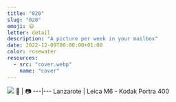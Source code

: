 ```yaml
---
title: "020"
slug: "020"
emoji: 😃
letter: detail
description: "A picture per week in your mailbox"
date: 2022-12-09T00:00:00+01:00
color: rosewater
resources:
  - src: "cover.webp"
    name: "cover"
---
```

![](cover)
📍 | 📷
---|---
Lanzarote | Leica M6 - Kodak Portra 400
